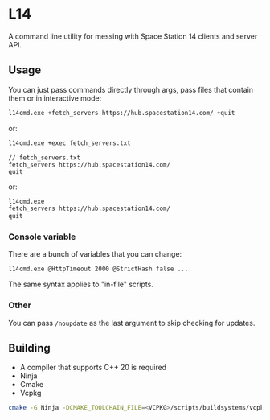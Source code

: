 # L14

A command line utility for messing with Space Station 14 clients and server API.

## Usage

You can just pass commands directly through args, pass files that contain them or in interactive mode:

```sh
l14cmd.exe +fetch_servers https://hub.spacestation14.com/ +quit
```

or:

```sh
l14cmd.exe +exec fetch_servers.txt
```

```
// fetch_servers.txt
fetch_servers https://hub.spacestation14.com/
quit
```

or:

```sh
l14cmd.exe
fetch_servers https://hub.spacestation14.com/
quit
```

### Console variable

There are a bunch of variables that you can change:

```sh
l14cmd.exe @HttpTimeout 2000 @StrictHash false ...
```

The same syntax applies to "in-file" scripts.

### Other

You can pass `/noupdate` as the last argument to skip checking for updates.

## Building

- A compiler that supports C++ 20 is required
- Ninja
- Cmake
- Vcpkg

```sh
cmake -G Ninja -DCMAKE_TOOLCHAIN_FILE=<VCPKG>/scripts/buildsystems/vcpkg.cmake -B ./cmake-build/
```

